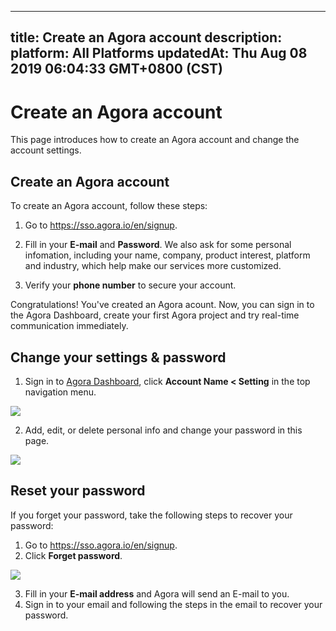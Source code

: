 
---
title: Create an Agora account
description: 
platform: All Platforms
updatedAt: Thu Aug 08 2019 06:04:33 GMT+0800 (CST)
---
# Create an Agora account
This page introduces how to create an Agora account and change the account settings.

## Create an Agora account
To create an Agora account, follow these steps:

1. Go to https://sso.agora.io/en/signup.

2. Fill in your **E-mail** and **Password**. We also ask for some personal infomation, including your name, company, product interest, platform and industry, which help make our services more customized.

4. Verify your **phone number** to secure your account.

Congratulations! You've created an Agora acount. Now, you can sign in to the Agora Dashboard, create your first Agora project and try real-time communication immediately.

## Change your settings & password

1. Sign in to [Agora Dashboard](https://dashboard.agora.io), click  **Account Name < Setting** in the top navigation menu.

![](https://web-cdn.agora.io/docs-files/1565244190495)

2. Add, edit, or delete personal info and change your password in this page. 

![](https://web-cdn.agora.io/docs-files/1565244202054)


## Reset your password

If you forget your password, take the following steps to recover your password:

1. Go to https://sso.agora.io/en/signup.
2. Click **Forget password**.

![](https://web-cdn.agora.io/docs-files/1565244215288)

3. Fill in your **E-mail address** and Agora will send an E-mail to you.
4. Sign in to your email and following the steps in the email to recover your password.
